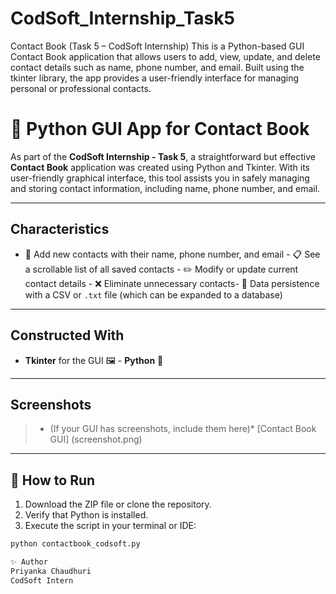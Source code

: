 # CodSoft_Internship_Task5
Contact Book (Task 5 – CodSoft Internship) This is a Python-based GUI Contact Book application that allows users to add, view, update, and delete contact details such as name, phone number, and email. Built using the tkinter library, the app provides a user-friendly interface for managing personal or professional contacts.

# 📒 Python GUI App for Contact Book

As part of the **CodSoft Internship - Task 5**, a straightforward but effective **Contact Book** application was created using Python and Tkinter. With its user-friendly graphical interface, this tool assists you in safely managing and storing contact information, including name, phone number, and email.


---

## Characteristics

- 🧾 Add new contacts with their name, phone number, and email - 📋 See a scrollable list of all saved contacts - ✏️ Modify or update current contact details - ❌ Eliminate unnecessary contacts- 💾 Data persistence with a CSV or `.txt` file (which can be expanded to a database)

---

## Constructed With

- **Tkinter** for the GUI 🖼 - **Python** 🐍

---

## Screenshots

> * (If your GUI has screenshots, include them here)* [Contact Book GUI] (screenshot.png)

---

## 🚀 How to Run

1. Download the ZIP file or clone the repository.
2. Verify that Python is installed.
3. Execute the script in your terminal or IDE:

```bash
python contactbook_codsoft.py

✨ Author
Priyanka Chaudhuri
CodSoft Intern

